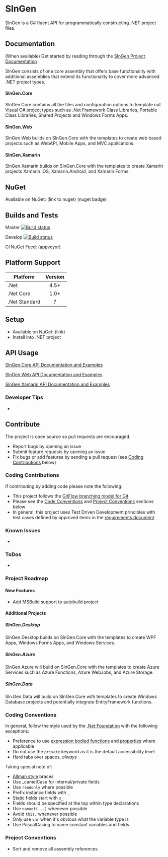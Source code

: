 # SlnGen
SlnGen is a C# fluent API for programmatically constructing .NET project files.

## Documentation
(When available) Get started by reading through the [SlnGen Project Documentation](docs/readme.md)

SlnGen consists of one core assembly that offers base functionality with additional 
assemblies that extend its functionality to cover more advanced .NET project types.

#### SlnGen.Core
SlnGen.Core contains all the files and configuration options to template out Visual C#
project types such as .Net Framework Class Libraries, Portable Class Libraries, Shared 
Projects and Windows Forms Apps.

#### SlnGen.Web
SlnGen.Web builds on SlnGen.Core with the templates to create web based projects
such as WebAPI, Mobile Apps, and MVC applications.

#### SlnGen.Xamarin
SlnGen.Xamarin builds on SlnGen.Core with the templates to create Xamarin projects
Xamarin.iOS, Xamarin.Android, and Xamarin.Forms.

## NuGet
Available on NuGet: (link to nuget) (nuget badge)

## Builds and Tests
Master [![Build status](https://ci.appveyor.com/api/projects/status/7aiumqihtin1hmwg/branch/master?svg=true)](https://ci.appveyor.com/project/chriszumberge/slngen/branch/master)

Develop [![Build status](https://ci.appveyor.com/api/projects/status/7aiumqihtin1hmwg/branch/develop?svg=true)](https://ci.appveyor.com/project/chriszumberge/slngen/branch/develop)

CI NuGet Feed: (appveyor)

## Platform Support
|Platform     | Version |
|-------------|:-------:|
|.Net         | 4.5+    |
|.Net Core    | 1.0+    |
|.Net Standard| ?       |

## Setup
- Available on NuGet: (link)
- Install into .NET project

## API Usage
[SlnGen.Core API Documentation and Examples](src/SlnGen.Core/README.md)

[SlnGen.Web API Documentation and Examples](src/SlnGen.Web/README.md)

[SlnGen.Xamarin API Documentation and Examples](src/SlnGen.Xamarin/README.md)

### Developer Tips
- 

## Contribute
The project is open source so pull requests are encouraged.
- Report bugs by opening an issue
- Submit feature requests by opening an issue
- Fix bugs or add features by sending a pull request (see [Coding Contributions](#coding-contributions) below)

### Coding Contributions
If contributing by adding code please note the following:
- This project follows the [GitFlow branching model for Git](http://datasift.github.io/gitflow/IntroducingGitFlow.html)
- Please see the [Code Conventions](#coding-conventions) and [Project Conventions](#project-conventions) sections below
- In general, this project uses Test Driven Development princibles with test cases defined by approved items in the
[requirements document](docs/Requirements.md)

### Known Issues
- 

### ToDos
- 

### Project Roadmap
#### New Features
- Add MSBuild support to autobuild project

#### Additional Projects
##### SlnGen.Desktop
SlnGen.Desktop builds on SlnGen.Core with the templates to create WPF Apps, Windows Forms
Apps, and Windows Services.

##### SlnGen.Azure
SlnGen.Azure will build on SlnGen.Core with the templates to create Azure Services such as
Azure Functions, Azure WebJobs, and Azure Storage.

##### SlnGen.Data
Sln.Gen.Data will build on SlnGen.Core with templates to create Windows Database projects
and potentially integrate EntityFramework functions.

### Coding Conventions
In general, follow the style used by the [.Net Foundation](https://github.com/dotnet/corefx/blob/master/Documentation/coding-guidelines/coding-style.md)
with the following exceptions:
- Preference to use [expression bodied functions](https://docs.microsoft.com/en-us/dotnet/csharp/programming-guide/statements-expressions-operators/expression-bodied-members#methods)
and [properties](https://docs.microsoft.com/en-us/dotnet/csharp/programming-guide/statements-expressions-operators/expression-bodied-members#property-get-statements)
where applicable
- Do not use the ```private``` keyword as it is the default accessibility level
- Hard tabs over spaces, *always*

Taking special note of:
- [Allman style](https://en.wikipedia.org/wiki/Indent_style#Allman_style) braces
- Use _camelCase for internal/private fields
- Use ```readonly``` where possible
- Prefix instance fields with ```_```
- Static fields start with ```s_```
- Fields should be specified at the top within type declarations
- Use ```nameof(...)``` whenever possible
- Avoid ```this.``` whenever possible
- Only use ```var``` when it's obvious what the variable type is
- Use PascalCasing to name constant variables and fields

### Project Conventions
- Sort and remove all assembly references